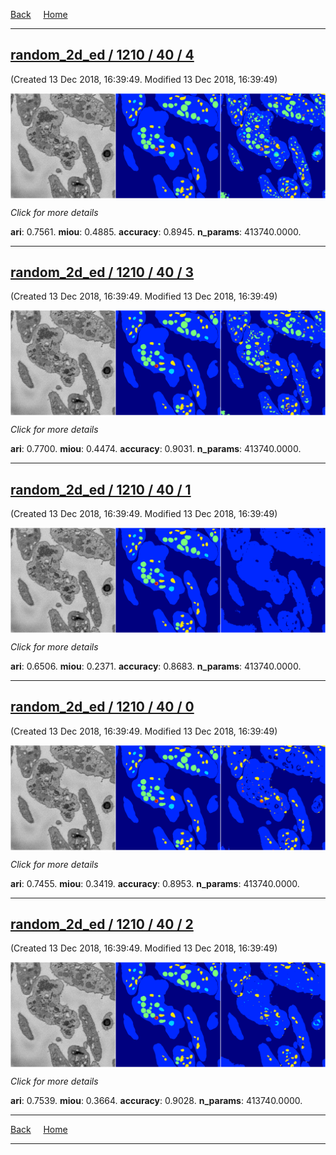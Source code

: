 
[Back](..)&nbsp;&nbsp;&nbsp;&nbsp;&nbsp;[Home](https://leapmanlab.github.io/snapshots)

---

<div class="summary"><a href="4"><h2>random_2d_ed / 1210 / 40 / 4</h2></a><p>(Created 13 Dec 2018, 16:39:49. Modified 13 Dec 2018, 16:39:49)
</p><a href="4"><img src="4/media/summary.png" align="center"></a><p>
<i>Click for more details</i>
</p></div>

**ari**: 0.7561. **miou**: 0.4885. **accuracy**: 0.8945. **n_params**: 413740.0000. 

---

<div class="summary"><a href="3"><h2>random_2d_ed / 1210 / 40 / 3</h2></a><p>(Created 13 Dec 2018, 16:39:49. Modified 13 Dec 2018, 16:39:49)
</p><a href="3"><img src="3/media/summary.png" align="center"></a><p>
<i>Click for more details</i>
</p></div>

**ari**: 0.7700. **miou**: 0.4474. **accuracy**: 0.9031. **n_params**: 413740.0000. 

---

<div class="summary"><a href="1"><h2>random_2d_ed / 1210 / 40 / 1</h2></a><p>(Created 13 Dec 2018, 16:39:49. Modified 13 Dec 2018, 16:39:49)
</p><a href="1"><img src="1/media/summary.png" align="center"></a><p>
<i>Click for more details</i>
</p></div>

**ari**: 0.6506. **miou**: 0.2371. **accuracy**: 0.8683. **n_params**: 413740.0000. 

---

<div class="summary"><a href="0"><h2>random_2d_ed / 1210 / 40 / 0</h2></a><p>(Created 13 Dec 2018, 16:39:49. Modified 13 Dec 2018, 16:39:49)
</p><a href="0"><img src="0/media/summary.png" align="center"></a><p>
<i>Click for more details</i>
</p></div>

**ari**: 0.7455. **miou**: 0.3419. **accuracy**: 0.8953. **n_params**: 413740.0000. 

---

<div class="summary"><a href="2"><h2>random_2d_ed / 1210 / 40 / 2</h2></a><p>(Created 13 Dec 2018, 16:39:49. Modified 13 Dec 2018, 16:39:49)
</p><a href="2"><img src="2/media/summary.png" align="center"></a><p>
<i>Click for more details</i>
</p></div>

**ari**: 0.7539. **miou**: 0.3664. **accuracy**: 0.9028. **n_params**: 413740.0000. 

---

[Back](..)&nbsp;&nbsp;&nbsp;&nbsp;&nbsp;[Home](https://leapmanlab.github.io/snapshots)

---